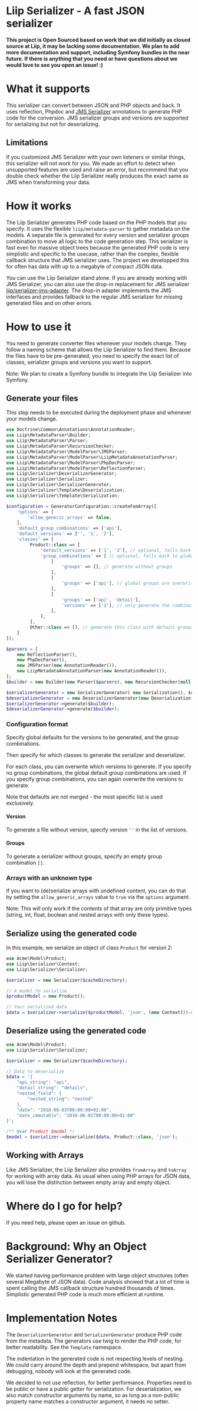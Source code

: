 # Liip Serializer - A fast JSON serializer

**This project is Open Sourced based on work that we did initially as closed source at Liip, it may be lacking some documentation. We plan to add more documentation and support, including Symfony bundles in the near future. If there is anything that you need or have questions about we would love to see you open an issue! :)**

# What it supports
This serializer can convert between JSON and PHP objects and back. It uses reflection, Phpdoc and [JMS Serializer](https://github.com/schmittjoh/serializer/) annotations to generate PHP code for the conversion. JMS serializer groups and versions are supported for serializing but not for deserializing.

## Limitations
If you customized JMS Serializer with your own listeners or similar things, this serializer will not work for you. We made an effort to detect when unsupported features are used and raise an error, but recommend that you double check whether the Liip Serializer really produces the exact same as JMS when transforming your data.

# How it works
The Liip Serializer generates PHP code based on the PHP models that you specify. It uses the flexible `liip/metadata-parser` to gather metadata on the models. A separate file is generated for every version and serializer groups combination to move all logic to the code generation step. This serializer is fast even for massive object trees because the generated PHP code is very simplistic and specific to the usecase, rather than the complex, flexible callback structure that JMS serializer uses. The project we developped this for often has data with up to a megabyte of compact JSON data.

You can use the Liip Serializer stand alone. If you are already working with
JMS Serializer, you can also use the drop-in replacement for JMS serializer
[liip/serializer-jms-adapter](https://github.com/liip/serializer-jms-adapter).
The drop-in adapter implements the JMS interfaces and provides fallback to the
regular JMS serializer for missing generated files and on other errors.

# How to use it
You need to generate converter files whenever your models change. They follow a
naming scheme that allows the Liip Serializer to find them. Because the files
have to be pre-generated, you need to specify the exact list of classes,
serializer groups and versions you want to support.

Note: We plan to create a Symfony bundle to integrate the Liip Serializer into
Symfony.

## Generate your files
This step needs to be executed during the deployment phase and whenever your
models change.

```php
use Doctrine\Common\Annotations\AnnotationReader;
use Liip\MetadataParser\Builder;
use Liip\MetadataParser\Parser;
use Liip\MetadataParser\RecursionChecker;
use Liip\MetadataParser\ModelParser\JMSParser;
use Liip\MetadataParser\ModelParser\LiipMetadataAnnotationParser;
use Liip\MetadataParser\ModelParser\PhpDocParser;
use Liip\MetadataParser\ModelParser\ReflectionParser;
use Liip\Serializer\DeserializerGenerator;
use Liip\Serializer\Serializer;
use Liip\Serializer\SerializerGenerator;
use Liip\Serializer\Template\Deserialization;
use Liip\Serializer\Template\Serialization;

$configuration = GeneratorConfiguration::createFomArray([
    'options' => [
        'allow_generic_arrays' => false,
    ],
    'default_group_combinations' => ['api'],
    'default_versions' => ['', '1', '2'],
    'classes' => [
         Product::class => [
             'default_versions' => ['1', '2'], // optional, falls back to global list
             'group_combinations' => [ // optional, falls back to global default_group_combinations
                 [
                     'groups' => [], // generate without groups
                 ],
                 [
                     'groups' => ['api'], // global groups are overwritten, not merged. versions are taken from class default
                 ],
                 [
                     'groups' => ['api', 'detail'],
                     'versions' => ['2'], // only generate the combination of api and detail for version 2
                 ],
             ],
         ],
         Other::class => [], // generate this class with default groups and versions
    ]
]);

$parsers = [
    new ReflectionParser(),
    new PhpDocParser(),
    new JMSParser(new AnnotationReader()),
    new LiipMetadataAnnotationParser(new AnnotationReader()),
];
$builder = new Builder(new Parser($parsers), new RecursionChecker(null, []));

$serializerGenerator = new SerializerGenerator( new Serialization(), $configuration, $cacheDirectory);
$deserializerGenerator = new DeserializerGenerator(new Deserialization(), [Product::class, User::class], $cacheDirectory);
$serializerGenerator->generate($builder);
$deserializerGenerator->generate($builder);
```

### Configuration format

Specify global defaults for the versions to be generated, and the group 
combinations.

Then specify for which classes to generate the serializer and deserializer.

For each class, you can overwrite which versions to generate. If you specify 
no group combinations, the global default group combinations are used. If you
specify group combinations, you can again overwrite the versions to generate.

Note that defaults are not merged - the most specific list is used exclusively.

#### Version

To generate a file without version, specify version `''` in the list of versions.

#### Groups

To generate a serializer without groups, specify an empty group combination `[]`.

### Arrays with an unknown type

If you want to (de)serialize arrays with undefined content, you can do that by
setting the `allow_generic_arrays` value to `true` via the `options` argument.

Note: This will only work if the contents of that array are only primitive
types (string, int, float, boolean and nested arrays with only these types).

## Serialize using the generated code
In this example, we serialize an object of class `Product` for version 2:

```php
use Acme\Model\Product;
use Liip\Serializer\Context;
use Liip\Serializer\Serializer;

$serializer = new Serializer($cacheDirectory);

// A model to serialize
$productModel = new Product();

// Your serialized data
$data = $serializer->serialize($productModel, 'json', (new Context())->setVersion(2));
```

## Deserialize using the generated code
```php
use Acme\Model\Product;
use Liip\Serializer\Serializer;

$serializer = new Serializer($cacheDirectory);

// Data to deserialize
$data = '{
    "api_string": "api",
    "detail_string": "details",
    "nested_field": {
        "nested_string": "nested"
    },
    "date": "2018-08-03T00:00:00+02:00",
    "date_immutable": "2016-06-01T00:00:00+02:00"
}';

/** @var Product $model */
$model = $serializer->deserialize($data, Product::class, 'json');
```

## Working with Arrays

Like JMS Serializer, the Liip Serializer also provides `fromArray` and
`toArray` for working with array data. As usual when using PHP arrays for JSON
data, you will lose the distinction between empty array and empty object.

# Where do I go for help?
If you need help, please open an issue on github.

# Background: Why an Object Serializer Generator?
We started having performance problem with large object structures (often
several Megabyte of JSON data). Code analysis showed that a lot of time is
spent calling the JMS callback structure hundred thousands of times.
Simplistic generated PHP code is much more efficient at runtime.

# Implementation Notes
The `DeserializerGenerator` and `SerializerGenerator` produce PHP code from the
metadata. The generators use twig to render the PHP code, for better
readability. See the `Template` namespace.

The indentation in the generated code is not respecting levels of nesting. We
could carry around the depth and prepend whitespace, but apart from debugging,
nobody will look at the generated code.

We decided to not use reflection, for better performance. Properties need to be
public or have a public getter for serialization. For deserialization, we also
match constructor arguments by name, so as long as a non-public property name
matches a constructor argument, it needs no setter.
